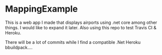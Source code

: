# MappingExample
This is a web app I made that displays airports using .net core among other things.  I would like to expand it later.  Also using this repo to test Travis CI & Heroku.

There will be a lot of commits while I find a compatible .Net Heroku bbuildpack....
